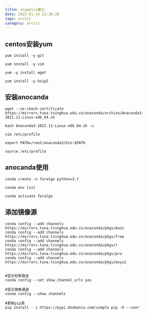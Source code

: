 ```yaml
---
title: algoplus量化
date: 2022-01-14 21:38:26
tags: arctic
category: arctic
---
```


## centos安装yum

	yum install -y git

	yum install -y vim

	yum -y install wget

	yum install -y bzip2

## 安装anocanda

    wget --no-check-certificate https://mirrors.tuna.tsinghua.edu.cn/anaconda/archive/Anaconda3-2021.11-Linux-x86_64.sh

	bash Anaconda3-2021.11-Linux-x86_64.sh -u

	vim /etc/profile
	
	export PATH=/root/anaconda3/bin:$PATH

	source /etc/profile

## anocanda使用

    conda create -n foralgo python=3.7

	conda env list

	conda activate foralgo

## 添加镜像源

    conda config --add channels https://mirrors.tuna.tsinghua.edu.cn/anaconda/pkgs/main
	conda config --add channels https://mirrors.tuna.tsinghua.edu.cn/anaconda/pkgs/free
	conda config --add channels https://mirrors.tuna.tsinghua.edu.cn/anaconda/pkgs/r
	conda config --add channels https://mirrors.tuna.tsinghua.edu.cn/anaconda/pkgs/pro
	conda config --add channels https://mirrors.tuna.tsinghua.edu.cn/anaconda/pkgs/msys2


	#显示检索路径
	conda config --set show_channel_urls yes

	#显示镜像通道
	conda config --show channels
	
	#更新pip源
	pip install - i https://pypi.doubanio.com/simple pip -U --user